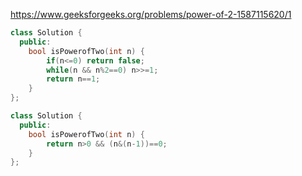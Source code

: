 https://www.geeksforgeeks.org/problems/power-of-2-1587115620/1

```cpp
class Solution {
  public:
    bool isPowerofTwo(int n) {
        if(n<=0) return false;
        while(n && n%2==0) n>>=1;
        return n==1;
    }
};
```

```cpp
class Solution {
  public:
    bool isPowerofTwo(int n) {
        return n>0 && (n&(n-1))==0;
    }
};
```
